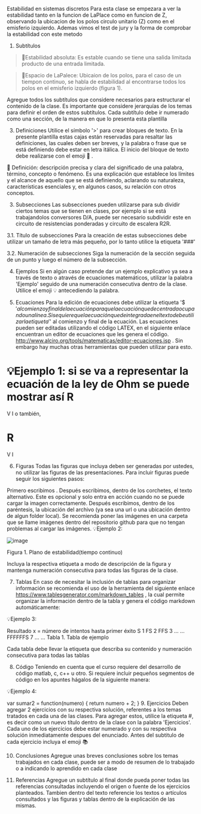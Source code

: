 Estabilidad en sistemas discretos
Para esta clase se empezara a ver la estabilidad tanto en la funcion de LaPlace como en funcion de Z, observando la ubicacion de los polos circulo unitario (Z) como en el emisferio izquierdo.
Ademas vimos el test de jury y la forma de comprobar la estabilidad con este metodo

1. Subtítulos
>🔑Estabilidad absoluta: Es estable cuando se tiene una salida limitada producto de una entrada limitada.

>🔑Espacio de LaPalece: Ubicaion de los polos, para el caso de un tiempon continuo, se habla de estabilidad al encontrarse todos los polos en el emisferio izquierdo (figura 1).
 
Agregue todos los subtítulos que considere necesarios para estructurar el contenido de la clase. Es importante que considere jerarquías de los temas para definir el orden de estos subtítulos. Cada subtítulo debe ir numerado como una sección, de la manera en que lo presenta esta plantilla

3. Definiciones
Utilice el símbolo '>' para crear bloques de texto. En la presente plantilla estas cajas están reservadas para resaltar las definiciones, las cuales deben ser breves, y la palabra o frase que se está definiendo debe estar en letra itálica. El inicio del bloque de texto debe realizarse con el emoji 🔑 .

🔑 Definición: descripción precisa y clara del significado de una palabra, término, concepto o fenómeno. Es una explicación que establece los límites y el alcance de aquello que se está definiendo, aclarando su naturaleza, características esenciales y, en algunos casos, su relación con otros conceptos.

3. Subsecciones
Las subsecciones pueden utilizarse para sub dividir ciertos temas que se tienen en clases, por ejemplo si se está trabajandolos conversores D/A, puede ser necesario subdividir este en circuito de resistencias ponderadas y circuito de escalera R2R.

3.1. Título de subsecciones
Para la creación de estas subsecciones debe utilizar un tamaño de letra más pequeño, por lo tanto utilice la etiqueta '###'

3.2. Numeración de subsecciones
Siga la numeración de la sección seguida de un punto y luego el número de la subsección.

4. Ejemplos
Si en algún caso pretende dar un ejemplo explicativo ya sea a través de texto o através de ecuaciones matemáticos, utilizar la palabra 'Ejemplo' seguido de una numeración consecutiva dentro de la clase. Utilice el emoji 💡 antecediendo la palabra.

5. Ecuaciones
Para la edición de ecuaciones debe utilizar la etiqueta '$$' al comienzo y final de la ecuación para que la ecuación quede centrada ocupando una línea. Si se quiere que la ecuación quede integrada en el texto debe utilizar la etiqueta '$' al comienzo y final de la ecuación. Las ecuaciones pueden ser editadas utilizando el código LATEX, en el siguiente enlace encuentran un editor de ecuaciones que les genera el código. http://www.alciro.org/tools/matematicas/editor-ecuaciones.jsp . Sin embargo hay muchas otras herramientas que pueden utilizar para esto.

💡Ejemplo 1: si se va a representar la ecuación de la ley de Ohm se puede mostrar así 
R
=
V
I
 o también,

R
=
V
I

6. Figuras
Todas las figuras que incluya deben ser generadas por ustedes, no utilizar las figuras de las presentaciones. Para incluir figuras puede seguir los siguientes pasos:

Primero escribimos .
Después escribimos, dentro de los corchetes, el texto alternativo. Este es opcional y solo entra en acción cuando no se puede cargar la imagen correctamente.
Después escribimos, dentro de los paréntesis, la ubicación del archivo (ya sea una url o una ubicación dentro de algun folder local). Se recomienda poner las imágenes en una carpeta que se llame imágenes dentro del repositorio github para que no tengan problemas al cargar las imágenes.
💡Ejemplo 2:

![image](https://github.com/user-attachments/assets/24155b70-2e22-4fe6-aafc-8e96740281d0)

Figura 1. Plano de estabilidad(tiempo continuo)

Incluya la respectiva etiqueta a modo de descripción de la figura y mantenga numeración consecutiva para todas las figuras de la clase.

7. Tablas
En caso de necesitar la inclusión de tablas para organizar información se recomienda el uso de la herramienta del siguiente enlace https://www.tablesgenerator.com/markdown_tables , la cual permite organizar la información dentro de la tabla y genera el código markdown automáticamente:

💡Ejemplo 3:

Resultado	x = número de intentos hasta primer éxito
S	1
FS	2
FFS	3
...	...
FFFFFFS	7
...	...
Tabla 1. Tabla de ejemplo

Cada tabla debe llevar la etiqueta que describa su contenido y numeración consecutiva para todas las tablas

8. Código
Teniendo en cuenta que el curso requiere del desarrollo de código matlab, c, c++ u otro. Si requiere incluir pequeños segmentos de código en los apuntes hágalos de la siguiente manera:

💡Ejemplo 4:

var sumar2 = function(numero) {
  return numero + 2;
}
9. Ejercicios
Deben agregar 2 ejercicios con su respectiva solución, referentes a los temas tratados en cada una de las clases. Para agregar estos, utilice la etiqueta #, es decir como un nuevo título dentro de la clase con la palabra 'Ejercicios'. Cada uno de los ejercicios debe estar numerado y con su respectiva solución inmediatamente despues del enunciado. Antes del subtitulo de cada ejercicio incluya el emoji 📚

10. Conclusiones
Agregue unas breves conclusiones sobre los temas trabajados en cada clase, puede ser a modo de resumen de lo trabajado o a indicando lo aprendido en cada clase

11. Referencias
Agregue un subtítulo al final donde pueda poner todas las referencias consultadas incluyendo el origen o fuente de los ejercicios planteados. Tambien dentro del texto referencie los textos o artículos consultados y las figuras y tablas dentro de la explicación de las mismas.
